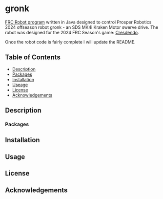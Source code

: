 # gronk
[FRC Robot program](https://docs.wpilib.org/en/stable/docs/software/vscode-overview/creating-robot-program.html) written in Java designed to control Prosper Robotics 2024 offseason robot gronk - an SDS MK4i Kraken Motor swerve drive. The robot was designed for the 2024 FRC Season's game: [Cresdendo](https://www.firstinspires.org/robotics/frc/game-and-season).

Once the robot code is fairly complete I will update the README.

## Table of Contents
- [Description](#description)
 - [Packages](#packages)
- [Installation](#installation)
- [Useage](#usage)
- [License](#license)
- [Acknowledgements](#acknowledgements)

## Description

### Packages

## Installation

## Usage

## License

## Acknowledgements
